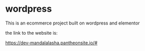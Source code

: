 # wordpress
This is an ecommerce project built on wordpress and elementor

the link to the website is:

https://dev-mandalalasha.pantheonsite.io/#
